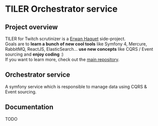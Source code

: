 # TILER Orchestrator service

## Project overview 
TILER for Twitch scrutinizer is a [Erwan Haquet](https://github.com/erwan-haquet) side-project.   
Goals are to **learn a bunch of new cool tools** like Symfony 4, Mercure, RabbitMQ, ReactJS, ElasticSearch... **use new concepts** like CQRS / Event sourcing and **enjoy coding** :)   
If you want to learn more, check out the [main repository](https://github.com/erwan-haquet/tiler-box).

## Orchestrator service
A symfony service which is responsible to manage data using CQRS & Event sourcing.

## Documentation
TODO 
